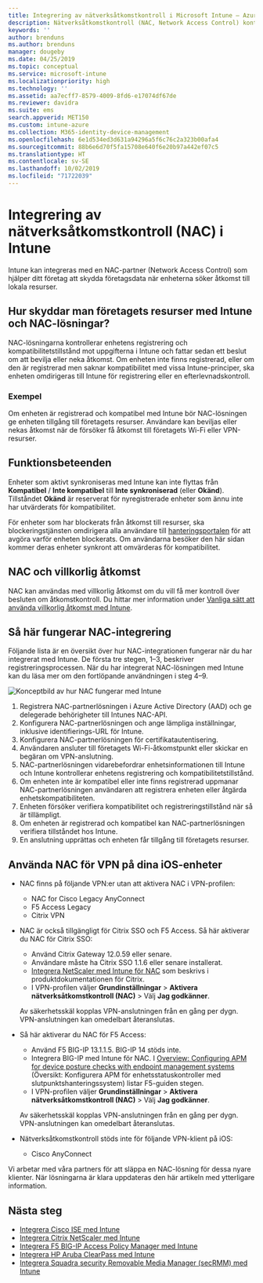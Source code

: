 ```yaml
---
title: Integrering av nätverksåtkomstkontroll i Microsoft Intune – Azure | Microsoft Docs
description: Nätverksåtkomstkontroll (NAC, Network Access Control) kontrollerar registrering och kompatibilitet för enheter med Intune. NAC omfattar vissa beteenden och fungerar med villkorlig åtkomst. Se instruktioner om hur du kommer igång och få en lista över partnerlösningar.
keywords: ''
author: brenduns
ms.author: brenduns
manager: dougeby
ms.date: 04/25/2019
ms.topic: conceptual
ms.service: microsoft-intune
ms.localizationpriority: high
ms.technology: ''
ms.assetid: aa7ecff7-8579-4009-8fd6-e17074df67de
ms.reviewer: davidra
ms.suite: ems
search.appverid: MET150
ms.custom: intune-azure
ms.collection: M365-identity-device-management
ms.openlocfilehash: 6e1d534ed3d631a94296a5f6c76c2a323b00afa4
ms.sourcegitcommit: 88b6e6d70f5fa15708e640f6e20b97a442ef07c5
ms.translationtype: HT
ms.contentlocale: sv-SE
ms.lasthandoff: 10/02/2019
ms.locfileid: "71722039"
---
```

# <a name="network-access-control-nac-integration-with-intune"></a>Integrering av nätverksåtkomstkontroll (NAC) i Intune

Intune kan integreras med en NAC-partner (Network Access Control) som hjälper ditt företag att skydda företagsdata när enheterna söker åtkomst till lokala resurser.

## <a name="how-do-intune-and-nac-solutions-help-protect-your-organization-resources"></a>Hur skyddar man företagets resurser med Intune och NAC-lösningar?

NAC-lösningarna kontrollerar enhetens registrering och kompatibilitetstillstånd mot uppgifterna i Intune och fattar sedan ett beslut om att bevilja eller neka åtkomst. Om enheten inte finns registrerad, eller om den är registrerad men saknar kompatibilitet med vissa Intune-principer, ska enheten omdirigeras till Intune för registrering eller en efterlevnadskontroll.

### <a name="example"></a>Exempel

Om enheten är registrerad och kompatibel med Intune bör NAC-lösningen ge enheten tillgång till företagets resurser. Användare kan beviljas eller nekas åtkomst när de försöker få åtkomst till företagets Wi-Fi eller VPN-resurser.

## <a name="feature-behaviors"></a>Funktionsbeteenden

Enheter som aktivt synkroniseras med Intune kan inte flyttas från **Kompatibel** / **Inte kompatibel** till **Inte synkroniserad** (eller **Okänd**). Tillståndet **Okänd** är reserverat för nyregistrerade enheter som ännu inte har utvärderats för kompatibilitet.

För enheter som har blockerats från åtkomst till resurser, ska blockeringstjänsten omdirigera alla användare till [hanteringsportalen](https://portal.manage.microsoft.com) för att avgöra varför enheten blockerats.  Om användarna besöker den här sidan kommer deras enheter synkront att omvärderas för kompatibilitet.

## <a name="nac-and-conditional-access"></a>NAC och villkorlig åtkomst

NAC kan användas med villkorlig åtkomst om du vill få mer kontroll över besluten om åtkomstkontroll. Du hittar mer information under [Vanliga sätt att använda villkorlig åtkomst med Intune](conditional-access-intune-common-ways-use.md).

## <a name="how-the-nac-integration-works"></a>Så här fungerar NAC-integrering

Följande lista är en översikt över hur NAC-integrationen fungerar när du har integrerat med Intune. De första tre stegen, 1–3, beskriver registreringsprocessen. När du har integrerat NAC-lösningen med Intune kan du läsa mer om den fortlöpande användningen i steg 4–9.

![Konceptbild av hur NAC fungerar med Intune](./media/network-access-control-integrate/ca-intune-common-ways-2.png)

1. Registrera NAC-partnerlösningen i Azure Active Directory (AAD) och ge delegerade behörigheter till Intunes NAC-API.
2. Konfigurera NAC-partnerlösningen och ange lämpliga inställningar, inklusive identifierings-URL för Intune.
3. Konfigurera NAC-partnerlösningen för certifikatautentisering.
4. Användaren ansluter till företagets Wi-Fi-åtkomstpunkt eller skickar en begäran om VPN-anslutning.
5. NAC-partnerlösningen vidarebefordrar enhetsinformationen till Intune och Intune kontrollerar enhetens registrering och kompatibilitetstillstånd.
6. Om enheten inte är kompatibel eller inte finns registrerad uppmanar NAC-partnerlösningen användaren att registrera enheten eller åtgärda enhetskompatibiliteten.
7. Enheten försöker verifiera kompatibilitet och registreringstillstånd när så är tillämpligt.
8. Om enheten är registrerad och kompatibel kan NAC-partnerlösningen verifiera tillståndet hos Intune.
9. En anslutning upprättas och enheten får tillgång till företagets resurser.

## <a name="use-nac-for-vpn-on-your-ios-devices"></a>Använda NAC för VPN på dina iOS-enheter  

- NAC finns på följande VPN:er utan att aktivera NAC i VPN-profilen:

  - NAC for Cisco Legacy AnyConnect
  - F5 Access Legacy
  - Citrix VPN

- NAC är också tillgängligt för Citrix SSO och F5 Access. Så här aktiverar du NAC för Citrix SSO:

  - Använd Citrix Gateway 12.0.59 eller senare.  
  - Användare måste ha Citrix SSO 1.1.6 eller senare installerat.
  - [Integrera NetScaler med Intune för NAC](https://docs.citrix.com/en-us/netscaler-gateway/12/microsoft-intune-integration/configuring-network-access-control-device-check-for-netscaler-gateway-virtual-server-for-single-factor-authentication-deployment.html) som beskrivs i produktdokumentationen för Citrix.
  - I VPN-profilen väljer **Grundinställningar** > **Aktivera nätverksåtkomstkontroll (NAC)** > Välj **Jag godkänner**.

  Av säkerhetsskäl kopplas VPN-anslutningen från en gång per dygn. VPN-anslutningen kan omedelbart återanslutas.

- Så här aktiverar du NAC för F5 Access:

  - Använd F5 BIG-IP 13.1.1.5. BIG-IP 14 stöds inte.
  - Integrera BIG-IP med Intune för NAC. I [Overview: Configuring APM for device posture checks with endpoint management systems](https://support.f5.com/kb/en-us/products/big-ip_apm/manuals/product/apm-client-configuration-7-1-6/6.html#guid-0bd12e12-8107-40ec-979d-c44779a8cc89) (Översikt: Konfigurera APM för enhetsstatuskontroller med slutpunktshanteringssystem) listar F5-guiden stegen.
  - I VPN-profilen väljer **Grundinställningar** > **Aktivera nätverksåtkomstkontroll (NAC)** > Välj **Jag godkänner**.

  Av säkerhetsskäl kopplas VPN-anslutningen från en gång per dygn. VPN-anslutningen kan omedelbart återanslutas.

- Nätverksåtkomstkontroll stöds inte för följande VPN-klient på iOS:
  - Cisco AnyConnect

Vi arbetar med våra partners för att släppa en NAC-lösning för dessa nyare klienter. När lösningarna är klara uppdateras den här artikeln med ytterligare information.

## <a name="next-steps"></a>Nästa steg

- [Integrera Cisco ISE med Intune](https://www.cisco.com/c/en/us/td/docs/security/ise/2-1/admin_guide/b_ise_admin_guide_21/b_ise_admin_guide_20_chapter_01000.html)
- [Integrera Citrix NetScaler med Intune](https://docs.citrix.com/en-us/netscaler-gateway/12/microsoft-intune-integration/configuring-network-access-control-device-check-for-netscaler-gateway-virtual-server-for-single-factor-authentication-deployment.html)
- [Integrera F5 BIG-IP Access Policy Manager med Intune](https://support.f5.com/kb/en-us/products/big-ip_apm/manuals/product/apm-client-configuration-13-0-0/6.html)
- [Integrera HP Aruba ClearPass med Intune](https://support.arubanetworks.com/Documentation/tabid/77/DMXModule/512/Command/Core_Download/Default.aspx?EntryId=31271)
- [Integrera Squadra security Removable Media Manager (secRMM) med Intune](http://www.squadratechnologies.com/StaticContent/ProductDownload/secRMM/9.9.0.0/secRMMIntuneAccessControlSetupGuide.pdf)
